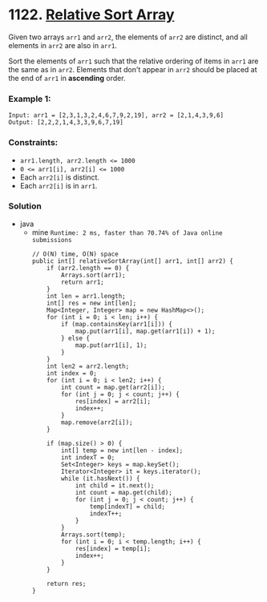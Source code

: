 #  1122. [Relative Sort Array](https://leetcode.com/problems/relative-sort-array/)

Given two arrays `arr1` and `arr2`, the elements of `arr2` are distinct, and all elements in `arr2` are also in `arr1`.

Sort the elements of `arr1` such that the relative ordering of items in `arr1` are the same as in `arr2`.  Elements that don't appear in `arr2` should be placed at the end of `arr1` in **ascending** order.

 

### Example 1:
```
Input: arr1 = [2,3,1,3,2,4,6,7,9,2,19], arr2 = [2,1,4,3,9,6]
Output: [2,2,2,1,4,3,3,9,6,7,19]
```

### Constraints:
* `arr1.length, arr2.length <= 1000`
* `0 <= arr1[i], arr2[i] <= 1000`
* Each `arr2[i]` is distinct.
* Each `arr2[i]` is in `arr1`.

### Solution

* java
  * mine `Runtime: 2 ms, faster than 70.74% of Java online submissions`
    ```
    // O(N) time, O(N) space
    public int[] relativeSortArray(int[] arr1, int[] arr2) {
        if (arr2.length == 0) {
            Arrays.sort(arr1);
            return arr1;
        }
        int len = arr1.length;
        int[] res = new int[len];
        Map<Integer, Integer> map = new HashMap<>();
        for (int i = 0; i < len; i++) {
            if (map.containsKey(arr1[i])) {
                map.put(arr1[i], map.get(arr1[i]) + 1);
            } else {
                map.put(arr1[i], 1);
            }
        }
        int len2 = arr2.length;
        int index = 0;
        for (int i = 0; i < len2; i++) {
            int count = map.get(arr2[i]);
            for (int j = 0; j < count; j++) {
                res[index] = arr2[i];
                index++;
            }
            map.remove(arr2[i]);
        }
    
        if (map.size() > 0) {
            int[] temp = new int[len - index];
            int indexT = 0;
            Set<Integer> keys = map.keySet();
            Iterator<Integer> it = keys.iterator();
            while (it.hasNext()) {
                int child = it.next();
                int count = map.get(child);
                for (int j = 0; j < count; j++) {
                    temp[indexT] = child;
                    indexT++;
                }
            }
            Arrays.sort(temp);
            for (int i = 0; i < temp.length; i++) {
                res[index] = temp[i];
                index++;
            }
        }
    
        return res;
    }
    ```

